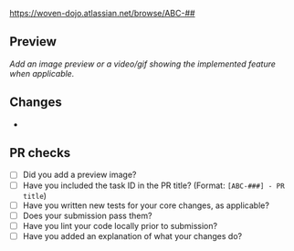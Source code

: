 https://woven-dojo.atlassian.net/browse/ABC-## 

## Preview

_Add an image preview or a video/gif showing the implemented feature when applicable._

## Changes

  -

## PR checks

* [ ] Did you add a preview image?
* [ ] Have you included the task ID in the PR title? (Format: `[ABC-###] - PR title`)
* [ ] Have you written new tests for your core changes, as applicable?
* [ ] Does your submission pass them?
* [ ] Have you lint your code locally prior to submission?
* [ ] Have you added an explanation of what your changes do?
